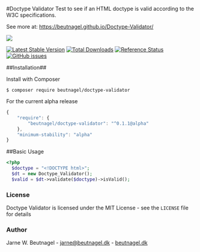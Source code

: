 #Doctype Validator
Test to see if an HTML doctype is valid according to the W3C specifications.

See more at:
https://beutnagel.github.io/Doctype-Validator/

![](https://codeship.com/projects/ff65d870-8a55-0134-9eb2-5a7c9acf56e8/status?branch=master)


[![Latest Stable Version](https://img.shields.io/packagist/v/beutnagel/doctype-validator.svg)](https://packagist.org/packages/beutnagel/doctype-validator)
[![Total Downloads](https://img.shields.io/packagist/dt/beutnagel/doctype-validator.svg)](https://packagist.org/packages/beutnagel/doctype-validator)
[![Reference Status](https://www.versioneye.com/php/beutnagel:doctype-validator/reference_badge.svg)](https://www.versioneye.com/php/beutnagel:doctype-validator/references)
[![GitHub issues](https://img.shields.io/github/issues/beutnagel/Doctype-Validator.svg)](https://github.com/beutnagel/Doctype-Validator/issues)

##Installation##

Install with Composer

`$ composer require beutnagel/doctype-validator`

For the current alpha release

```javascript
{
	"require": {
        "beutnagel/doctype-validator": "^0.1.1@alpha"
    },
    "minimum-stability": "alpha"
}
```

##Basic Usage
```php
<?php
  $doctype = "<!DOCTYPE html>";
  $dt = new Doctype_Validator();
  $valid = $dt->validate($doctype)->isValid();
```

### License

Doctype Validator is licensed under the MIT License - see the `LICENSE` file for details

### Author
Jarne W. Beutnagel - <jarne@beutnagel.dk> - [beutnagel.dk](http://beutnagel.dk)
